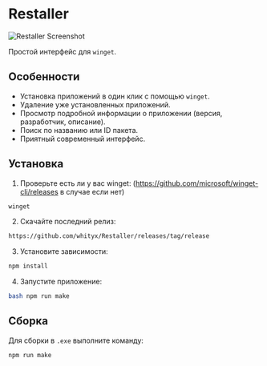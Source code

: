 # Restaller

![Restaller Screenshot](https://i.imgur.com/ZnmRD9M.png)

Простой интерфейс для `winget`. 

## Особенности

-   Установка приложений в один клик с помощью `winget`.
-   Удаление уже установленных приложений.
-   Просмотр подробной информации о приложении (версия, разработчик, описание).
-   Поиск по названию или ID пакета.
-   Приятный современный интерфейс.


## Установка

1. Проверьте есть ли у вас winget: (https://github.com/microsoft/winget-cli/releases в случае если нет)
```bash
winget
```
2.  Скачайте последний релиз:
```bash
https://github.com/whityx/Restaller/releases/tag/release
```
3.  Установите зависимости:
```bash
npm install
```
4.  Запустите приложение:
```bash
bash npm run make
```
## Сборка 

Для сборки в `.exe`  выполните команду: 

```bash
npm run make
